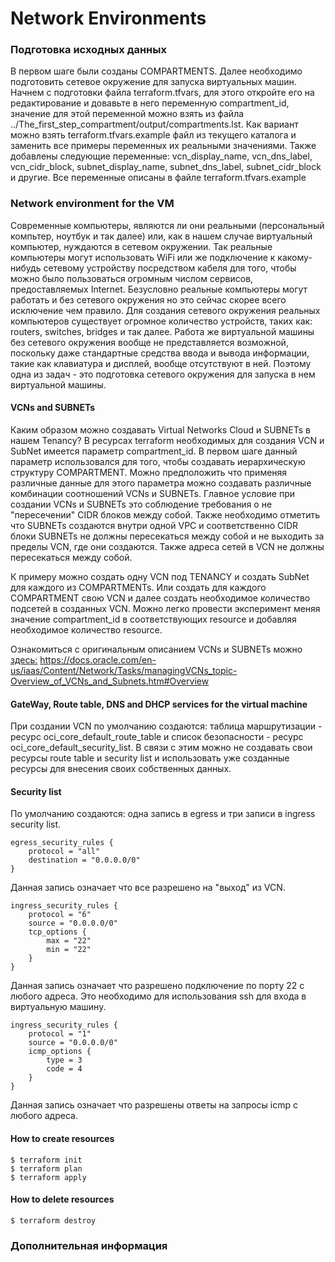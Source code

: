 # Network Environments

### Подготовка исходных данных
В первом шаге были созданы COMPARTMENTS.
Далее необходимо подготовить сетевое окружение для запуска виртуальных машин. Начнем с подготовки файла terraform.tfvars, для этого откройте его на редактирование и довавьте в него переменную compartment_id, значение для этой переменной можно взять из файла ../The_first_step_compartment/output/compartments.lst. Как вариант можно взять terraform.tfvars.example файл из текущего каталога и заменить все примеры переменных их реальными значениями.
Также добавлены следующие переменные: vcn_display_name, vcn_dns_label, vcn_cidr_block, subnet_display_name, subnet_dns_label, subnet_cidr_block и другие. Все переменные описаны в файле terraform.tfvars.example
### Network environment for the VM
Современные компьютеры, являются ли они реальными (персональный компьтер, ноутбук и так далее) или, как в нашем случае виртуальный компьютер, нуждаются в сетевом окружении. Так реальные компьютеры могут использовать WiFi или же подключение к какому-нибудь сетевому устройству посредством кабеля для того, чтобы можно было пользоваться огромным числом сервисов, предоставляемых Internet. Безусловно реальные компьютеры могут работать и без сетевого окружения но это сейчас скорее всего исключение чем правило.
Для создания сетевого окружения реальных компьютеров существует огромное количество устройств, таких как: routers, switches, bridges и так далее.
Работа же виртуальной машины без сетевого окружения вообще не представляется возможной, поскольку даже стандартные средства ввода и вывода информации, такие как клавиатура и дисплей, вообще отсутствуют в ней. Поэтому одна из задач - это подготовка сетевого окружения для запуска в нем виртуальной машины.
#### VCNs and SUBNETs
Каким образом можно создавать Virtual Networks Cloud и SUBNETs в нашем Tenancy? В ресурсах terraform необходимых для создания VCN и SubNet имеется параметр compartment_id. В первом шаге данный параметр использовался для того, чтобы создавать иерархическую структуру COMPARTMENT. Можно предположить что применяя различные данные для этого параметра можно создавать различные комбинации соотношений VCNs и SUBNETs. Главное условие при создании VCNs и SUBNETs это соблюдение требования о не "пересечении" CIDR блоков между собой.
Также необходимо отметить что SUBNETs создаются внутри одной VPC и соответственно CIDR блоки SUBNETs не должны пересекаться между собой и не выходить за пределы VCN, где они создаются. Также адреса сетей в VCN не должны пересекаться между собой.

К примеру можно создать одну VCN под TENANCY и создать SubNet для каждого из COMPARTMENTs. Или создать для каждого COMPARTMENT свою VCN и далее создать необходимое количество подсетей в созданных VCN. Можно легко провести эксперимент меняя значение compartment_id в соответствующих resource и добавляя необходимое количество resource.

Ознакомиться с оригинальным описанием VCNs и SUBNETs можно [здесь:](https://docs.oracle.com/en-us/iaas/Content/Network/Tasks/managingVCNs_topic-Overview_of_VCNs_and_Subnets.htm#Overview)
https://docs.oracle.com/en-us/iaas/Content/Network/Tasks/managingVCNs_topic-Overview_of_VCNs_and_Subnets.htm#Overview
#### GateWay, Route table, DNS and DHCP services for the virtual machine
При создании VCN по умолчанию создаются: таблица маршрутизации - ресурс oci_core_default_route_table и список безопасности - ресурс oci_core_default_security_list. В связи с этим можно не создавать свои ресурсы route table и security list и использовать уже созданные ресурсы для внесения своих собственных данных.
#### Security list
По умолчанию создаются: одна запись в egress и три записи в ingress security list.
```text
egress_security_rules {
    protocol = "all"
    destination = "0.0.0.0/0"
}
```
Данная запись означает что все разрешено на "выход" из VCN.
```text
ingress_security_rules {
    protocol = "6"
    source = "0.0.0.0/0"
    tcp_options {
        max = "22"
        min = "22"
    }
}
```
Данная запись означает что разрешено подключение по порту 22 с любого адреса. Это необходимо для использования ssh для входа в виртуальную машину.
```text
ingress_security_rules {
    protocol = "1"
    source = "0.0.0.0/0"
    icmp_options {
        type = 3
        code = 4
    }
}
```
Данная запись означает что разрешены ответы на запросы icmp с любого адреса.
#### How to create resources
```commandlines
$ terraform init
$ terraform plan
$ terraform apply
```
#### How to delete resources
```commandline
$ terraform destroy
```
### Дополнительная информация
